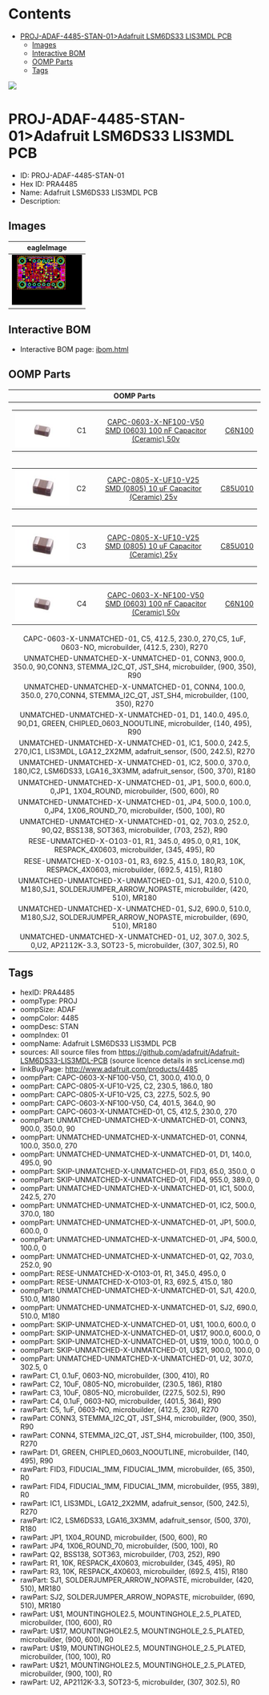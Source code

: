 



Contents
========

* [PROJ-ADAF-4485-STAN-01>Adafruit LSM6DS33 LIS3MDL PCB](#proj-adaf-4485-stan-01adafruit-lsm6ds33-lis3mdl-pcb)
	* [Images](#images)
	* [Interactive BOM](#interactive-bom)
	* [OOMP Parts](#oomp-parts)
	* [Tags](#tags)
  
![][im]
# PROJ-ADAF-4485-STAN-01>Adafruit LSM6DS33 LIS3MDL PCB

- ID: PROJ-ADAF-4485-STAN-01
- Hex ID: PRA4485
- Name: Adafruit LSM6DS33 LIS3MDL PCB
- Description: 

## Images
  
  

|eagleImage|
| :---: |
|[![eagleImage](eagleImage_140.png)](eagleImage_600.png)|

## Interactive BOM

- Interactive BOM page: [ibom.html](kicad/bom/ibom.html)

## OOMP Parts
  

|OOMP Parts|
| :---: |
|<table><tr><td>![CAPC-0603-X-NF100-V50](https://raw.githubusercontent.com/oomlout/oomlout_OOMP_parts/main/CAPC-0603-X-NF100-V50/image_140.jpg)</td><td> C1</td><td>[CAPC-0603-X-NF100-V50<br>SMD (0603) 100 nF Capacitor (Ceramic) 50v](https://github.com/oomlout/oomlout_OOMP_parts/tree/main/CAPC-0603-X-NF100-V50/)</td><td>[C6N100](https://github.com/oomlout/oomlout_OOMP_parts/tree/main/CAPC-0603-X-NF100-V50/)</td></tr></table>|
|<table><tr><td>![CAPC-0805-X-UF10-V25](https://raw.githubusercontent.com/oomlout/oomlout_OOMP_parts/main/CAPC-0805-X-UF10-V25/image_140.jpg)</td><td> C2</td><td>[CAPC-0805-X-UF10-V25<br>SMD (0805) 10 uF Capacitor (Ceramic) 25v](https://github.com/oomlout/oomlout_OOMP_parts/tree/main/CAPC-0805-X-UF10-V25/)</td><td>[C85U010](https://github.com/oomlout/oomlout_OOMP_parts/tree/main/CAPC-0805-X-UF10-V25/)</td></tr></table>|
|<table><tr><td>![CAPC-0805-X-UF10-V25](https://raw.githubusercontent.com/oomlout/oomlout_OOMP_parts/main/CAPC-0805-X-UF10-V25/image_140.jpg)</td><td> C3</td><td>[CAPC-0805-X-UF10-V25<br>SMD (0805) 10 uF Capacitor (Ceramic) 25v](https://github.com/oomlout/oomlout_OOMP_parts/tree/main/CAPC-0805-X-UF10-V25/)</td><td>[C85U010](https://github.com/oomlout/oomlout_OOMP_parts/tree/main/CAPC-0805-X-UF10-V25/)</td></tr></table>|
|<table><tr><td>![CAPC-0603-X-NF100-V50](https://raw.githubusercontent.com/oomlout/oomlout_OOMP_parts/main/CAPC-0603-X-NF100-V50/image_140.jpg)</td><td> C4</td><td>[CAPC-0603-X-NF100-V50<br>SMD (0603) 100 nF Capacitor (Ceramic) 50v](https://github.com/oomlout/oomlout_OOMP_parts/tree/main/CAPC-0603-X-NF100-V50/)</td><td>[C6N100](https://github.com/oomlout/oomlout_OOMP_parts/tree/main/CAPC-0603-X-NF100-V50/)</td></tr></table>|
|CAPC-0603-X-UNMATCHED-01, C5, 412.5, 230.0, 270,C5, 1uF, 0603-NO, microbuilder, (412.5, 230), R270|
|UNMATCHED-UNMATCHED-X-UNMATCHED-01, CONN3, 900.0, 350.0, 90,CONN3, STEMMA_I2C_QT, JST_SH4, microbuilder, (900, 350), R90|
|UNMATCHED-UNMATCHED-X-UNMATCHED-01, CONN4, 100.0, 350.0, 270,CONN4, STEMMA_I2C_QT, JST_SH4, microbuilder, (100, 350), R270|
|UNMATCHED-UNMATCHED-X-UNMATCHED-01, D1, 140.0, 495.0, 90,D1, GREEN, CHIPLED_0603_NOOUTLINE, microbuilder, (140, 495), R90|
|UNMATCHED-UNMATCHED-X-UNMATCHED-01, IC1, 500.0, 242.5, 270,IC1, LIS3MDL, LGA12_2X2MM, adafruit_sensor, (500, 242.5), R270|
|UNMATCHED-UNMATCHED-X-UNMATCHED-01, IC2, 500.0, 370.0, 180,IC2, LSM6DS33, LGA16_3X3MM, adafruit_sensor, (500, 370), R180|
|UNMATCHED-UNMATCHED-X-UNMATCHED-01, JP1, 500.0, 600.0, 0,JP1, 1X04_ROUND, microbuilder, (500, 600), R0|
|UNMATCHED-UNMATCHED-X-UNMATCHED-01, JP4, 500.0, 100.0, 0,JP4, 1X06_ROUND_70, microbuilder, (500, 100), R0|
|UNMATCHED-UNMATCHED-X-UNMATCHED-01, Q2, 703.0, 252.0, 90,Q2, BSS138, SOT363, microbuilder, (703, 252), R90|
|RESE-UNMATCHED-X-O103-01, R1, 345.0, 495.0, 0,R1, 10K, RESPACK_4X0603, microbuilder, (345, 495), R0|
|RESE-UNMATCHED-X-O103-01, R3, 692.5, 415.0, 180,R3, 10K, RESPACK_4X0603, microbuilder, (692.5, 415), R180|
|UNMATCHED-UNMATCHED-X-UNMATCHED-01, SJ1, 420.0, 510.0, M180,SJ1, SOLDERJUMPER_ARROW_NOPASTE, microbuilder, (420, 510), MR180|
|UNMATCHED-UNMATCHED-X-UNMATCHED-01, SJ2, 690.0, 510.0, M180,SJ2, SOLDERJUMPER_ARROW_NOPASTE, microbuilder, (690, 510), MR180|
|UNMATCHED-UNMATCHED-X-UNMATCHED-01, U2, 307.0, 302.5, 0,U2, AP2112K-3.3, SOT23-5, microbuilder, (307, 302.5), R0|

## Tags

- hexID: PRA4485
- oompType: PROJ
- oompSize: ADAF
- oompColor: 4485
- oompDesc: STAN
- oompIndex: 01
- oompName: Adafruit LSM6DS33 LIS3MDL PCB
- sources: All source files from https://github.com/adafruit/Adafruit-LSM6DS33-LIS3MDL-PCB (source licence details in srcLicense.md)
- linkBuyPage: http://www.adafruit.com/products/4485
- oompPart: CAPC-0603-X-NF100-V50, C1, 300.0, 410.0, 0
- oompPart: CAPC-0805-X-UF10-V25, C2, 230.5, 186.0, 180
- oompPart: CAPC-0805-X-UF10-V25, C3, 227.5, 502.5, 90
- oompPart: CAPC-0603-X-NF100-V50, C4, 401.5, 364.0, 90
- oompPart: CAPC-0603-X-UNMATCHED-01, C5, 412.5, 230.0, 270
- oompPart: UNMATCHED-UNMATCHED-X-UNMATCHED-01, CONN3, 900.0, 350.0, 90
- oompPart: UNMATCHED-UNMATCHED-X-UNMATCHED-01, CONN4, 100.0, 350.0, 270
- oompPart: UNMATCHED-UNMATCHED-X-UNMATCHED-01, D1, 140.0, 495.0, 90
- oompPart: SKIP-UNMATCHED-X-UNMATCHED-01, FID3, 65.0, 350.0, 0
- oompPart: SKIP-UNMATCHED-X-UNMATCHED-01, FID4, 955.0, 389.0, 0
- oompPart: UNMATCHED-UNMATCHED-X-UNMATCHED-01, IC1, 500.0, 242.5, 270
- oompPart: UNMATCHED-UNMATCHED-X-UNMATCHED-01, IC2, 500.0, 370.0, 180
- oompPart: UNMATCHED-UNMATCHED-X-UNMATCHED-01, JP1, 500.0, 600.0, 0
- oompPart: UNMATCHED-UNMATCHED-X-UNMATCHED-01, JP4, 500.0, 100.0, 0
- oompPart: UNMATCHED-UNMATCHED-X-UNMATCHED-01, Q2, 703.0, 252.0, 90
- oompPart: RESE-UNMATCHED-X-O103-01, R1, 345.0, 495.0, 0
- oompPart: RESE-UNMATCHED-X-O103-01, R3, 692.5, 415.0, 180
- oompPart: UNMATCHED-UNMATCHED-X-UNMATCHED-01, SJ1, 420.0, 510.0, M180
- oompPart: UNMATCHED-UNMATCHED-X-UNMATCHED-01, SJ2, 690.0, 510.0, M180
- oompPart: SKIP-UNMATCHED-X-UNMATCHED-01, U$1, 100.0, 600.0, 0
- oompPart: SKIP-UNMATCHED-X-UNMATCHED-01, U$17, 900.0, 600.0, 0
- oompPart: SKIP-UNMATCHED-X-UNMATCHED-01, U$19, 100.0, 100.0, 0
- oompPart: SKIP-UNMATCHED-X-UNMATCHED-01, U$21, 900.0, 100.0, 0
- oompPart: UNMATCHED-UNMATCHED-X-UNMATCHED-01, U2, 307.0, 302.5, 0
- rawPart: C1, 0.1uF, 0603-NO, microbuilder, (300, 410), R0
- rawPart: C2, 10uF, 0805-NO, microbuilder, (230.5, 186), R180
- rawPart: C3, 10uF, 0805-NO, microbuilder, (227.5, 502.5), R90
- rawPart: C4, 0.1uF, 0603-NO, microbuilder, (401.5, 364), R90
- rawPart: C5, 1uF, 0603-NO, microbuilder, (412.5, 230), R270
- rawPart: CONN3, STEMMA_I2C_QT, JST_SH4, microbuilder, (900, 350), R90
- rawPart: CONN4, STEMMA_I2C_QT, JST_SH4, microbuilder, (100, 350), R270
- rawPart: D1, GREEN, CHIPLED_0603_NOOUTLINE, microbuilder, (140, 495), R90
- rawPart: FID3, FIDUCIAL_1MM, FIDUCIAL_1MM, microbuilder, (65, 350), R0
- rawPart: FID4, FIDUCIAL_1MM, FIDUCIAL_1MM, microbuilder, (955, 389), R0
- rawPart: IC1, LIS3MDL, LGA12_2X2MM, adafruit_sensor, (500, 242.5), R270
- rawPart: IC2, LSM6DS33, LGA16_3X3MM, adafruit_sensor, (500, 370), R180
- rawPart: JP1, 1X04_ROUND, microbuilder, (500, 600), R0
- rawPart: JP4, 1X06_ROUND_70, microbuilder, (500, 100), R0
- rawPart: Q2, BSS138, SOT363, microbuilder, (703, 252), R90
- rawPart: R1, 10K, RESPACK_4X0603, microbuilder, (345, 495), R0
- rawPart: R3, 10K, RESPACK_4X0603, microbuilder, (692.5, 415), R180
- rawPart: SJ1, SOLDERJUMPER_ARROW_NOPASTE, microbuilder, (420, 510), MR180
- rawPart: SJ2, SOLDERJUMPER_ARROW_NOPASTE, microbuilder, (690, 510), MR180
- rawPart: U$1, MOUNTINGHOLE2.5, MOUNTINGHOLE_2.5_PLATED, microbuilder, (100, 600), R0
- rawPart: U$17, MOUNTINGHOLE2.5, MOUNTINGHOLE_2.5_PLATED, microbuilder, (900, 600), R0
- rawPart: U$19, MOUNTINGHOLE2.5, MOUNTINGHOLE_2.5_PLATED, microbuilder, (100, 100), R0
- rawPart: U$21, MOUNTINGHOLE2.5, MOUNTINGHOLE_2.5_PLATED, microbuilder, (900, 100), R0
- rawPart: U2, AP2112K-3.3, SOT23-5, microbuilder, (307, 302.5), R0



[im]: eagleImage_450.png
